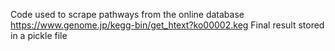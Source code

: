 Code used to scrape pathways from the online database https://www.genome.jp/kegg-bin/get_htext?ko00002.keg
Final result stored in a pickle file
